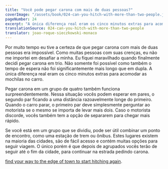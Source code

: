 ```yaml
---
title: "Você pode pegar carona com mais de duas pessoas?"
coverImage: "/assets/book/024-can-you-hitch-with-more-than-two-people.jpg"
pageNumber: 24
excerpt: "A única diferença real eram os cinco minutos extras para acomodar as mochilas no carro."
translationSource: 024-can-you-hitch-with-more-than-two-people
translator: joao-roque-sieczkowski-monaco
---
```


Por muito tempo eu tive a certeza de que pegar carona com mais de duas pessoas era impossível. Como muitas pessoas com suas crenças, eu não me importei em desafiar a minha. Eu fiquei maravilhado quando finalmente decidi pegar carona em trio. Não somente foi possível como também o tempo de espera não foi significantemente mais longo que em dupla. A única diferença real eram os cinco minutos extras para acomodar as mochilas no carro.

Pegar carona em um grupo de quatro também funciona surpreendentemente. Nessa situação vocês podem esperar em pares, o segundo par ficando a uma distância razoavelmente longe do primeiro. Quando o carro parar, o primeiro par deve simplesmente perguntar ao motorista se o mesmo se importa de levar mais dois. Caso o motorista discorde, vocês também tem a opção de separarem para chegar mais rápido.

Se você está em um grupo que se dividiu, pode ser útil combinar um ponto de encontro, como uma estação de trem ou ônibus. Estes lugares existem na maioria das cidades, são de fácil acesso e contém muitas opções para seguir viagem. O único porém é que depois de agrupados vocês terão de seguir até o fim da cidade, para continuar na estrada pedindo carona.

[find your way to the edge of town to start hitching again](/book/057-finding-a-spot).
